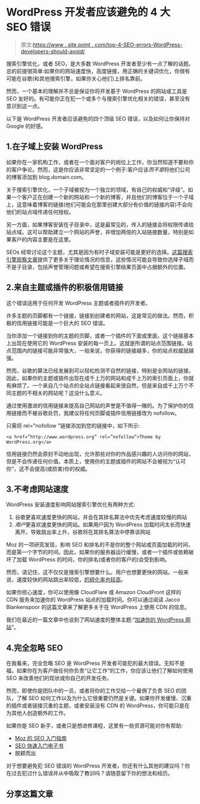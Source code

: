 # WordPress 开发者应该避免的 4 大 SEO 错误

> 原文:[https://www . site point . com/top-4-SEO-errors-WordPress-developers-should-avoid/](https://www.sitepoint.com/top-4-seo-mistakes-wordpress-developers-should-avoid/)

搜索引擎优化，或者 SEO，是大多数 WordPress 开发者至少有一点了解的话题。总的前提很简单:如果你的网站速度快，高度链接，用正确的关键词优化，你很有可能在谷歌(和其他搜索引擎，如果你关心他们)上排名靠前。

然而，一个基本的理解并不总是保证你将开发基于 WordPress 的网站或工具是 SEO 友好的。有可能你正在犯一个或多个与搜索引擎优化相关的错误，甚至没有意识到这一点。

以下是 WordPress 开发者应该避免的四个顶级 SEO 错误，以及如何让你保持对 Google 的好感。

## 1.在子域上安装 WordPress

如果你在一家机构工作，或者在一个面对客户的岗位上工作，你当然知道不要和你的客户争论。然而，这是你应该非常坚定的一个例子:客户应该*而不是*将他们公司的博客添加到 blog.domain.com。

关于搜索引擎优化，一个子域被视为一个独立的领域，有自己的权威和“评级”。如果一个客户正在创建一个新的网站和一个新的博客，并且他们的博客位于一个子域上，这意味着博客的链接(他们可能会在那里创建大部分有价值的链接内容)不会向他们的站点域传递任何授权。

另一方面，如果博客安装在子目录中，这是最常见的，传入的链接会将权限传递给站点域。这可以帮助建立一个网站的声誉，并增加两倍的入站链接数量，特别是如果客户的内容主要是在这里。

SEOs 经常讨论这个主题，尤其是因为有时子域安装可能是更好的选择。[这篇搜索引擎观察文章](http://searchenginewatch.com/article/2049117/SEO-Best-Practices-Setting-Up-a-Blog)提供了更多关于理论情况的信息，这些情况可能会导致你选择子域而不是子目录，包括声誉管理问题或希望在搜索引擎结果页面中占据额外的位置。

## 2.来自主题或插件的积极信用链接

这个错误适用于任何开发 WordPress 主题或者插件的开发者。

许多主题的页脚都有一个链接，链接到创建者的网站，这是常见的做法。然而，积极的信用链接可能是一个巨大的 SEO 错误。

当你添加一个链接到你的主题的页脚，或者一个插件的下面或里面，这个链接基本上出现在使用它的 WordPress 安装的每一页上。这就是所谓的站点范围链接。站点范围内的链接可能非常强大，一般来说，你获得的链接越多，你的站点权威就越强。

然而，谷歌的算法已经发展到可以轻松检测不自然的链接，特别是全网站的链接。因此，如果你的主题或插件出现在成千上万的网站和成千上万的索引页面上，你就有麻烦了。一个来自几个站点的全站点链接看起来很自然，但是来自成千上万个不同主题的不相关的网站呢？这没什么意义。

通过使用激进的信用链接来提高自己网站的声誉是不值得一赌的。为了保护你的信用链接而不被谷歌处罚，我建议将任何页脚或插件信用链接改为 nofollow。

只需将 rel="nofollow "链接添加到您的链接中，如下所示:

```
<a href=”http://www.wordpress.org” rel=”nofollow”>Theme by WordPress.org</a>
```

信用链接仍然会原封不动地出现，允许那些对你的作品感兴趣的人访问你的网站，但是不会传递任何价值。本质上，使用你的主题或插件的网站不会被视为“认可你”，这不会提高(或损害)你的权威。

## 3.不考虑网站速度

WordPress 安装速度影响网站搜索引擎优化有两种方式:

1.  谷歌更喜欢速度更快的网站，并会在其排名算法中优先考虑速度较慢的网站
2.  *用户*更喜欢速度更快的网站。如果用户因为 WordPress 加载时间太长而快速离开，导致跳出率上升，谷歌将在其排名算法中停靠该网站

Moz 的一项研究发现，影响 SEO 和排名的不是你的整个网站或页面加载的时间，而是第一个字节的时间。因此，如果你的服务器运行缓慢，或者一个插件或依赖破坏了加载 WordPress 的时间，你的排名(或者你的客户的)会受到影响。

然而，请记住，这不仅仅是搜索引擎想要什么。用户也想要更快的网站。一般来说，速度较快的网站跳出率较低，[的转化率也较高](http://www.webpagefx.com/blog/internet/website-page-load-time-conversions/)。

如果你担心速度，你可以使用像 CloudFlare 或 Amazon CloudFront 这样的 CDN 服务来加速你的 WordPress 站点的加载时间。你可以通过阅读 Jacco Blankenspoor 的这篇文章来了解更多关于在 WordPress 上使用 CDN 的信息。

我们在最近的一篇文章中也谈到了网站速度的整体主题:“[加速你的 WordPress 网站](https://www.sitepoint.com/speed-wordpress/)”。

## 4.完全忽略 SEO

在我看来，完全忽略 SEO 是 WordPress 开发者可能犯的最大错误。无知不是福，如果你在为客户做任何你负责“让它工作”的工作，你应该让他们了解如何使用 SEO 来改善他们的现状或你自己的开发任务。

然而，即使你是团队中的一员，或者将你的工作交给一个雇佣了负责 SEO 的团队，了解 SEO 如何工作以及为什么它很重要仍然是关键。如果你开发缓慢、沉重的插件或者链接沉重的主题，或者安装没有 CDN 的 WordPress，你可能只是在为其他人创造额外的工作。

如果你是 SEO 新手，或者只是想进修课程，这里有一些资源可能对你有帮助:

*   [Moz 的 SEO 入门指南](http://moz.com/beginners-guide-to-seo)
*   [SEO 快速入门电子书](http://www.seofaststart.com/download/)
*   脱颖而出

对于想要避免犯 SEO 错误的 WordPress 开发者，你还有什么其他的建议吗？你在过去犯过什么错误并从中吸取了教训吗？请随意留下你的想法和经历。

## 分享这篇文章